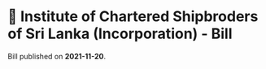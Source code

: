 # 📄  Institute of Chartered Shipbroders of Sri Lanka (Incorporation) - Bill

Bill published on **2021-11-20**.
